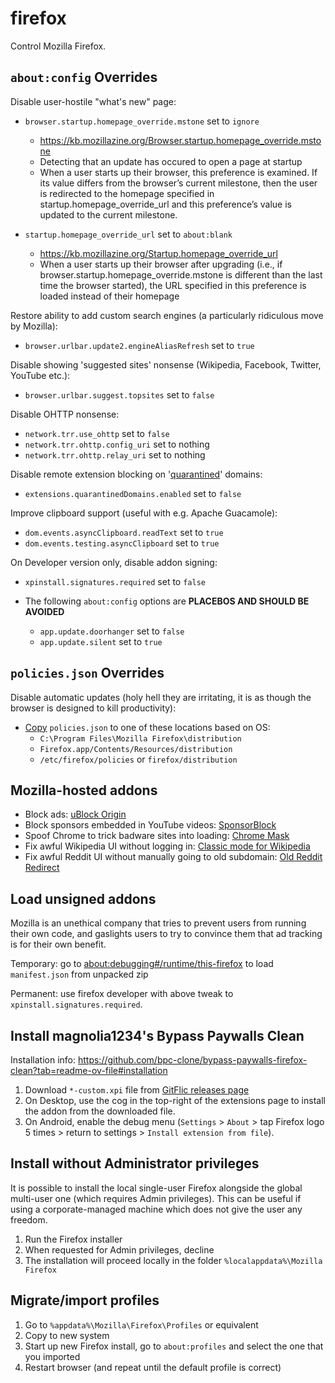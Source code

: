# firefox

Control Mozilla Firefox.

## `about:config` Overrides

Disable user-hostile "what's new" page:

* `browser.startup.homepage_override.mstone` set to `ignore`
  * https://kb.mozillazine.org/Browser.startup.homepage_override.mstone
  * Detecting that an update has occured to open a page at startup
  * When a user starts up their browser, this preference is examined. If its value differs from the browser’s current milestone, then the user is redirected to the homepage specified in startup.homepage_override_url and this preference’s value is updated to the current milestone.

* `startup.homepage_override_url` set to `about:blank`
  * https://kb.mozillazine.org/Startup.homepage_override_url
  * When a user starts up their browser after upgrading (i.e., if browser.startup.homepage_override.mstone is different than the last time the browser started), the URL specified in this preference is loaded instead of their homepage

Restore ability to add custom search engines (a particularly ridiculous move by Mozilla):

* `browser.urlbar.update2.engineAliasRefresh` set to `true`

Disable showing 'suggested sites' nonsense (Wikipedia, Facebook, Twitter, YouTube etc.):

* `browser.urlbar.suggest.topsites` set to `false`

Disable OHTTP nonsense:

* `network.trr.use_ohttp` set to `false`
* `network.trr.ohttp.config_uri` set to nothing
* `network.trr.ohttp.relay_uri` set to nothing

Disable remote extension blocking on '[quarantined](https://support.mozilla.org/kb/quarantined-domains)' domains:

* `extensions.quarantinedDomains.enabled` set to `false`

Improve clipboard support (useful with e.g. Apache Guacamole):

* `dom.events.asyncClipboard.readText` set to `true`
* `dom.events.testing.asyncClipboard` set to `true`

On Developer version only, disable addon signing:

* `xpinstall.signatures.required` set to `false`

* The following `about:config` options are **PLACEBOS AND SHOULD BE AVOIDED**
  * `app.update.doorhanger` set to `false`
  * `app.update.silent` set to `true`

## `policies.json` Overrides

Disable automatic updates (holy hell they are irritating, it is as though the browser is designed to kill productivity):

* [Copy](https://support.mozilla.org/en-US/kb/customizing-firefox-using-policiesjson) `policies.json` to one of these locations based on OS:
  * `C:\Program Files\Mozilla Firefox\distribution`
  * `Firefox.app/Contents/Resources/distribution`
  * `/etc/firefox/policies` or `firefox/distribution`
## Mozilla-hosted addons

* Block ads: [uBlock Origin](https://addons.mozilla.org/firefox/addon/ublock-origin/)
* Block sponsors embedded in YouTube videos: [SponsorBlock](https://addons.mozilla.org/firefox/addon/sponsorblock/)
* Spoof Chrome to trick badware sites into loading: [Chrome Mask](https://addons.mozilla.org/firefox/addon/chrome-mask/)
* Fix awful Wikipedia UI without logging in: [Classic mode for Wikipedia](https://addons.mozilla.org/firefox/addon/classic-wikipedia/)
* Fix awful Reddit UI without manually going to old subdomain: [Old Reddit Redirect](https://addons.mozilla.org/en-CA/firefox/addon/old-reddit-redirect/)

## Load unsigned addons

Mozilla is an unethical company that tries to prevent users from running their own code, and gaslights users to try to convince them that ad tracking is for their own benefit.

Temporary: go to [about:debugging#/runtime/this-firefox](about:debugging#/runtime/this-firefox) to load `manifest.json` from unpacked zip

Permanent: use firefox developer with above tweak to `xpinstall.signatures.required`.

## Install magnolia1234's Bypass Paywalls Clean

Installation info: https://github.com/bpc-clone/bypass-paywalls-firefox-clean?tab=readme-ov-file#installation

1. Download `*-custom.xpi` file from [GitFlic releases page](https://gitflic.ru/project/magnolia1234/bpc_uploads)
2. On Desktop, use the cog in the top-right of the extensions page to install the addon from the downloaded file.
3. On Android, enable the debug menu (`Settings` > `About` > tap Firefox logo 5 times > return to settings > `Install extension from file`).

## Install without Administrator privileges

It is possible to install the local single-user Firefox alongside the global multi-user one (which requires Admin privileges). This can be useful if using a corporate-managed machine which does not give the user any freedom.

1. Run the Firefox installer
2. When requested for Admin privileges, decline
3. The installation will proceed locally in the folder `%localappdata%\Mozilla Firefox`

## Migrate/import profiles

1. Go to `%appdata%\Mozilla\Firefox\Profiles` or equivalent
2. Copy to new system
3. Start up new Firefox install, go to `about:profiles` and select the one that you imported
4. Restart browser (and repeat until the default profile is correct)
